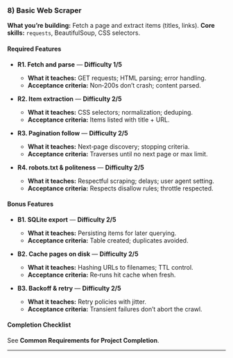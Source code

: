 ### 8) Basic Web Scraper
**What you’re building:** Fetch a page and extract items (titles, links).
**Core skills:** `requests`, BeautifulSoup, CSS selectors.

#### Required Features
- **R1. Fetch and parse** — **Difficulty 1/5**
  - **What it teaches:** GET requests; HTML parsing; error handling.
  - **Acceptance criteria:** Non‑200s don’t crash; content parsed.

- **R2. Item extraction** — **Difficulty 2/5**
  - **What it teaches:** CSS selectors; normalization; deduping.
  - **Acceptance criteria:** Items listed with title + URL.

- **R3. Pagination follow** — **Difficulty 2/5**
  - **What it teaches:** Next‑page discovery; stopping criteria.
  - **Acceptance criteria:** Traverses until no next page or max limit.

- **R4. robots.txt & politeness** — **Difficulty 2/5**
  - **What it teaches:** Respectful scraping; delays; user agent setting.
  - **Acceptance criteria:** Respects disallow rules; throttle respected.

#### Bonus Features
- **B1. SQLite export** — **Difficulty 2/5**
  - **What it teaches:** Persisting items for later querying.
  - **Acceptance criteria:** Table created; duplicates avoided.

- **B2. Cache pages on disk** — **Difficulty 2/5**
  - **What it teaches:** Hashing URLs to filenames; TTL control.
  - **Acceptance criteria:** Re‑runs hit cache when fresh.

- **B3. Backoff & retry** — **Difficulty 2/5**
  - **What it teaches:** Retry policies with jitter.
  - **Acceptance criteria:** Transient failures don’t abort the crawl.

#### Completion Checklist
See **Common Requirements for Project Completion**.

---
